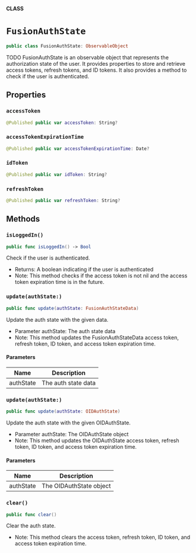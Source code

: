 **CLASS**

# `FusionAuthState`

```swift
public class FusionAuthState: ObservableObject
```

TODO
FusionAuthState is an observable object that represents the authorization state of the user.
It provides properties to store and retrieve access tokens, refresh tokens, and ID tokens.
It also provides a method to check if the user is authenticated.

## Properties
### `accessToken`

```swift
@Published public var accessToken: String?
```

### `accessTokenExpirationTime`

```swift
@Published public var accessTokenExpirationTime: Date?
```

### `idToken`

```swift
@Published public var idToken: String?
```

### `refreshToken`

```swift
@Published public var refreshToken: String?
```

## Methods
### `isLoggedIn()`

```swift
public func isLoggedIn() -> Bool
```

Check if the user is authenticated.
- Returns: A boolean indicating if the user is authenticated
- Note: This method checks if the access token is not nil and the access token expiration time is in the future.

### `update(authState:)`

```swift
public func update(authState: FusionAuthStateData)
```

Update the auth state with the given data.
- Parameter authState: The auth state data
- Note: This method updates the FusionAuthStateData access token, refresh token, ID token, and access token expiration time.

#### Parameters

| Name | Description |
| ---- | ----------- |
| authState | The auth state data |

### `update(authState:)`

```swift
public func update(authState: OIDAuthState)
```

Update the auth state with the given OIDAuthState.
- Parameter authState: The OIDAuthState object
- Note: This method updates the OIDAuthState access token, refresh token, ID token, and access token expiration time.

#### Parameters

| Name | Description |
| ---- | ----------- |
| authState | The OIDAuthState object |

### `clear()`

```swift
public func clear()
```

Clear the auth state.
- Note: This method clears the access token, refresh token, ID token, and access token expiration time.
